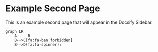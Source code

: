 # Example Second Page

This is an example second page that will appear in the Docsify Sidebar.

```mermaid
graph LR
    A --- B
    B-->C[fa:fa-ban forbidden]
    B-->D(fa:fa-spinner);
```
